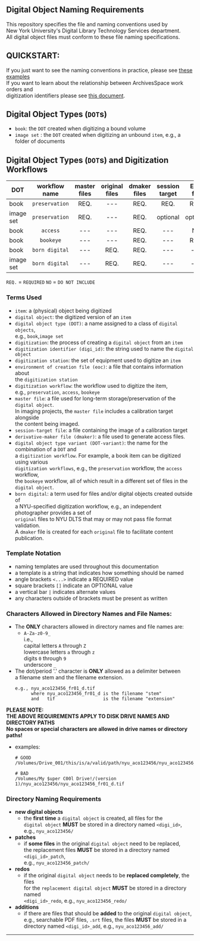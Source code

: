 ## Digital Object Naming Requirements
This repository specifies the file and naming conventions used by  
New York University's Digital Library Technology Services department.  
All digital object files must conform to these file naming specifications.


## QUICKSTART:
If you just want to see the naming conventions in practice, please see [these examples](./QUICKSTART.md)  
If you want to learn about the relationship between ArchivesSpace work orders and  
digitization identifiers please see [this document](./aspace-workorders-and-digitization.md).  

## Digital Object Types (`DOT`s)
* `book`: the `DOT` created when digitizing a bound volume
* `image set` : the `DOT` created when digitizing an unbound `item`, e.g., a folder of documents

## Digital Object Types (`DOT`s) and Digitization Workflows

| DOT       | workflow<br>name | master<br>files | original<br>files | dmaker<br>files | session<br>target | EOC<br>file | README.txt<br>file | naming<br>template                        |
|-----------|:----------------:|:---------------:|:-----------------:|:---------------:|:-----------------:|:-----------:|:------------------:|-------------------------------------------|
| book      | `preservation`   | REQ.            | ---               | REQ.            | REQ.              | REQ.        | optional           | [link](./preservation-naming-template.md) |
| image set | `preservation`   | REQ.            | ---               | REQ.            | optional          | optional    | optional           | [link](./preservation-naming-template.md) |
| book      | `access`         | ---             | ---               | REQ.            | ---               | NO          | optional           | [link](./access-naming-template.md)       |
| book      | `bookeye`        | ---             | ---               | REQ.            | ---               | REQ.        | optional           | [link](./bookeye-naming-template.md)      |
| book      | `born digital`   | ---             | REQ.              | REQ.            | ---               | ---         | optional           | [link](./born-digital-naming-template.md) |
| image set | `born digital`   | ---             | REQ.              | REQ.            | ---               | ---         | optional           | [link](./born-digital-naming-template.md) |
`REQ.` = `REQUIRED`
`NO` = `DO NOT INCLUDE`

### Terms Used
* `item`: a (physical) object being digitized
* `digital object`: the digitized version of an `item`
* `digital object type (DOT)`: a name assigned to a class of `digital objects`,  
e.g., `book`,`image set`
* `digitization`: the process of creating a `digital object` from an `item`
* `digitization identifier (digi_id)`: the string used to name the `digital object`
* `digitization station`: the set of equipment used to digitize an `item`
* `environment of creation file (eoc)`: a file that contains information about  
the `digitization station`
* `digitization workflow`: the workflow used to digitize the item,  
e.g., `preservation`, `access`, `bookeye`
* `master file`: a file used for long-term storage/preservation of the `digital object`.  
  In imaging projects, the `master file` includes a calibration target alongside  
  the content being imaged.  
* `session-target file`: a file containing the image of a calibration target
* `derivative-maker file (dmaker)`: a file used to generate access files.   
* `digital object type variant (DOT-variant)`: the name for the combination of a `DOT` and  
a `digitization workflow`. For example, a book item can be digitized using various  
`digitization workflows`, e.g., the `preservation` workflow, the `access` workflow,  
the `bookeye` workflow, all of which result in a different set of files in the `digital object`.
* `born digital`: a term used for files and/or digital objects created outside of   
a NYU-specified digitization workflow, e.g., an independent photographer provides a set of  
`original` files to NYU DLTS that may or may not pass file format validation.   
A `dmaker` file is created for each `original` file to facilitate content publication.


### Template Notation
* naming templates are used throughout this documentation
* a template is a string that indicates how something should be named
* angle brackets `<...>` indicate a REQUIRED value
* square brackets `[]` indicate an OPTIONAL value
* a vertical bar `|` indicates alternate values
* any characters outside of brackets must be present as written

### Characters Allowed in Directory Names and File Names:
* The **ONLY** characters allowed in directory names and file names are:  
  * `A-Za-z0-9_`   
    i.e.,   
    capital letters `A` through `Z`  
    lowercase letters `a` through `z`  
    digits `0` through `9`  
    underscore `_`  
* The dot/period '.' character is **ONLY** allowed as a delimiter between  
  a filename stem and the filename extension.
  ```
  e.g., nyu_aco123456_fr01_d.tif
        where nyu_aco123456_fr01_d is the filename "stem"
        and   tif                  is the filename "extension"
  ```

**PLEASE NOTE:**  
**THE ABOVE REQUIREMENTS APPLY TO DISK DRIVE NAMES AND DIRECTORY PATHS**  
**No spaces or special characters are allowed in drive names or directory paths!**  


* examples:
  ```
  # GOOD
  /Volumes/Drive_001/this/is/a/valid/path/nyu_aco123456/nyu_aco123456_fr01_d.tif
  ```

  ```
  # BAD
  /Volumes/My $uper C00l Drive!/(version 1)/nyu_aco123456/nyu_aco123456_fr01_d.tif  
  ```

### Directory Naming Requirements
* **new digital objects**
  * the **first time** a `digital object` is created, all files for the   
  `digital object` **MUST** be stored in a directory named `<digi_id>`,  
  e.g., `nyu_aco123456/`
* **patches**
  * if **some files** in the original `digital object` need to be replaced,  
  the replacement files **MUST** be stored in a directory named `<digi_id>_patch`,  
  e.g., `nyu_aco123456_patch/`
* **redos**
  * if the original `digital object` needs to be **replaced completely**, the files  
  for the `replacement digital object` **MUST** be stored in a directory named  
  `<digi_id>_redo`, e.g., `nyu_aco123456_redo/`
* **additions**
  * if there are files that should be **added** to the original `digital object`,   
  e.g., searchable PDF files, `.srt` files, the files **MUST** be stored in a  
  directory named `<digi_id>_add`, e.g., `nyu_aco123456_add/`


---
